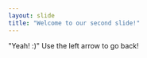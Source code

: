 ```yaml
---
layout: slide
title: "Welcome to our second slide!"
---
```

"Yeah! :)"
Use the left arrow to go back!
